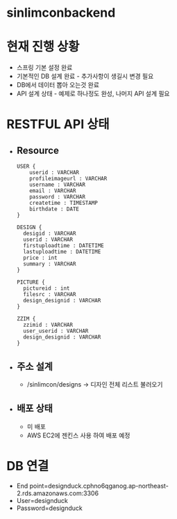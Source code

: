sinlimconbackend
==============
# 현재 진행 상황
* 스프링 기본 설정 완료
* 기본적인 DB 설계 완료 - 추가사항이 생길시 변경 필요
* DB에서 데이터 뽑아 오는것 완료
* API 설계 상태 - 예제로 하나정도 완성, 나머지 API 설계 필요

# RESTFUL API 상태
* ## Resource
  ~~~
  USER {
      userid : VARCHAR
      profileimageurl : VARCHAR
      username : VARCHAR
      email : VARCHAR
      password : VARCHAR
      createtime : TIMESTAMP
      birthdate : DATE
  }
  ~~~

  ~~~
  DESIGN {
    desigid : VARCHAR
    userid : VARCHAR
    firstuploadtime : DATETIME
    lastuploadtime : DATETIME
    price : int
    summary : VARCHAR
  }
  ~~~

  ~~~
  PICTURE {
    pictureid : int
    filesrc : VARCHAR
    design_designid : VARCHAR
  }
  ~~~

  ~~~
  ZZIM {
    zzimid : VARCHAR
    user_userid : VARCHAR
    design_designid : VARCHAR
  }
  ~~~

* ##  주소 설계

  * /sinlimcon/designs -> 디자인 전체 리스트 불러오기
* ## 배포 상태
    * 미 배포  
    *  AWS EC2에 젠킨스 사용 하여 배포 예정

# DB 연결
* End point=designduck.cphno6qganog.ap-northeast-2.rds.amazonaws.com:3306
* User=designduck
* Password=designduck
